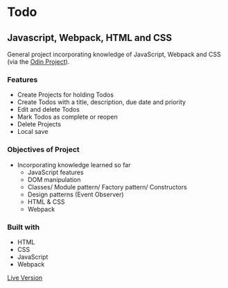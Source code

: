 # Todo

## Javascript, Webpack, HTML and CSS

General project incorporating knowledge of JavaScript, Webpack and CSS (via the [Odin Project](https://www.theodinproject.com/lessons/javascript-todo-list)).

### Features
  - Create Projects for holding Todos
  - Create Todos with a title, description, due date and priority
  - Edit and delete Todos
  - Mark Todos as complete or reopen
  - Delete Projects
  - Local save

### Objectives of Project
  - Incorporating knowledge learned so far
    - JavaScript features
    - DOM manipulation
    - Classes/ Module pattern/ Factory pattern/ Constructors
    - Design patterns (Event Observer)
    - HTML & CSS
    - Webpack

### Built with
  - HTML
  - CSS
  - JavaScript
  - Webpack

  [Live Version](https://bendee48.github.io/todo/)